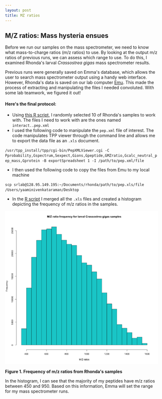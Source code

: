 ```yaml
---
layout: post
title: MZ ratios
---
```


## M/Z ratios: Mass hysteria ensues

Before we run our samples on the mass spectrometer, we need to know what mass-to-charge ratios (m/z ratios) to use. By looking at the output m/z ratios of previous runs, we can assess which range to use. To do this, I examined Rhonda's larval *Crassostrea gigas* mass spectrometer results.

Previous runs were generally saved on Emma's database, which allows the user to search mass spectrometer output using a handy web interface. However, Rhonda's data is saved on our lab computer [Emu](https://github.com/sr320/LabDocs/wiki/Lab-Software#computer-emu). This made the process of extracting and manipulating the files I needed convoluted. With some lab teamwork, we figured it out!

#### **Here's the final protocol**:

- Using [this R script](https://github.com/RobertsLab/project-oyster-oa/blob/master/analyses/MZratios_larval_samples/MZratios-larval-samples.R), I randomly selected 10 of Rhonda's samples to work with. The files I need to work with are the ones named `interact..pep.xml`
- I used the following code to manipulate the `pep.xml` file of interest. The code manipulates TPP viewer through the command line and allows me to export the data file as an `.xls` document.

 `/usr/tpp_install/tpp/cgi-bin/PepXMLViewer.cgi -C Pprobability,Gspectrum,Sexpect,Gions,Gpeptide,GMZratio,Gcalc_neutral_pep_mass,Gprotein -B exportSpreadsheet 1 -I /path/to/pep.xml/file`
 
- I then used the following code to copy the files from Emu to my local machine

 `scp srlab@128.95.149.195:~/Documents/rhonda/path/to/pep.xls/file /Users/yaaminivenkataraman/Desktop`
 
- In the [R script](https://github.com/RobertsLab/project-oyster-oa/blob/master/analyses/MZratios_larval_samples/MZratios-larval-samples.R) I merged all the `.xls` files and created a histogram depicting the frequency of m/z ratios in the samples.

![histogram](https://raw.githubusercontent.com/RobertsLab/project-oyster-oa/master/analyses/MZratios_larval_samples/MZratios-larval-samples-histogram.png)

**Figure 1. Frequency of m/z ratios from Rhonda's samples**

In the histogram, I can see that the majority of my peptides have m/z ratios between 450 and 950. Based on this information, Emma will set the range for my mass spectrometer runs.
